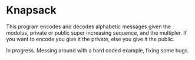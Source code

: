 # Knapsack
This program encodes and decodes alphabetic messages given the modolus, private or public super increasing sequence, and the multipler.
If you want to encode you give it the private, else you give it the public.

In progress. Messing around with a hard coded example, fixing some bugs.
